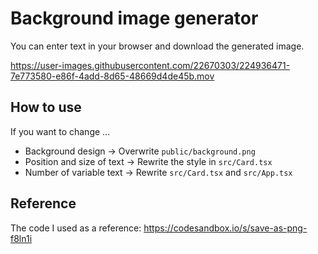 # Background image generator

You can enter text in your browser and download the generated image.

https://user-images.githubusercontent.com/22670303/224936471-7e773580-e86f-4add-8d65-48669d4de45b.mov

## How to use

If you want to change ...

- Background design -> Overwrite `public/background.png`
- Position and size of text -> Rewrite the style in `src/Card.tsx`
- Number of variable text -> Rewrite `src/Card.tsx` and `src/App.tsx`

## Reference

The code I used as a reference: https://codesandbox.io/s/save-as-png-f8ln1i
